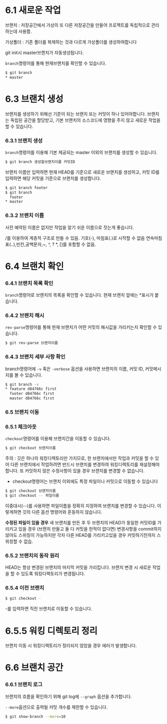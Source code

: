 # 6.1 새로운 작업

브랜치 : 저장공간에서 가상의 또 다른 저장공간을 만들어 프로젝트를 독립적으로 관리하는데 사용함.

가상폴더 : 기존 폴더를 복제하는 것과 다르게 가상폴더를 생성하여합니다

git init시 master브랜치가 자동생성됩니다.

`branch`명령어를 통해 현재브랜치를 확인할 수 있습니다.

```sh
$ git branch
* master
```

# 6.3 브랜치 생성

브랜치를 생성하기 위해선 기준이 되는 브랜치 또는 커밋이 하나 있어야합니다.
브랜치는 독립된 공간을 할당받고, 기본 브랜치의 소스코드에 영향을 주지 않고 새로운 작업을 할 수 있습니다.

### 6.3.1 브랜치 생성
`branch`명령어를 이용해 기본 제공되는 master 이외의 브랜치를 생성할 수 있습니다.

```sh
$ git branch 생성할브랜치이름 커밋ID
```
브랜치 이름만 입력하면 현재 HEAD를 기준으로 새로운 브랜치를 생성하고, 커밋 ID를 입력하면 해당 커밋을 기준으로 브랜치를 생성합니다.

```sh
$ git branch footer
$ git branch
  footer 
* master
```

### 6.3.2 브랜치 이름
사전 예약된 이름은 없지만 작업을 알기 쉬운 이름으로 짓는게 좋습니다.

/를 이용하여 계층적 구조로 만들 수 있음.
기호\(-\), 마침표\(.\)로 시작할 수 없음
연속마침표\(..\),빈칸,공백문자,\~, \^, \? \*, \[\]를 포함할 수 없음.

# 6.4 브랜치 확인

### 6.4.1 브랜치 목록 확인 

`branch`명령어로 브랜치의 목록을 확인할 수 있습니다.
현재 브랜치 앞에는 \*표시가 붙습니다.

### 6.4.2 브랜치 해시
`rev-parse`명령어를 통해 현재 브랜치가 어떤 커밋의 해시값을 가리키는지 확인할 수 있습니다.

```sh
$ git rev-parse 브랜치이름
```

### 6.4.3 브랜치 세부 사항 확인

branch명령어에 `-v` 혹은 `-verbose` 옵션을 사용하면 브랜치의 이름, 커밋 ID, 커밋메시지를 볼 수 있습니다.

```sh
$ git branch -v
* feature d84766c first
  footer d84766c first
  master d84766c first
```

### 6.5 브랜치 이동

### 6.5.1 체크아웃

`checkout`명령어를 이용해 브랜치간을 이동할 수 있습니다.

```sh
$ git checkout 브랜치이름
```

주의 : 깃은 하나의 워킹디렉토리만 가지므로,
한 브랜치에서만 작업과 커밋을 할 수 있어 다른 브랜치에서 작업하려면 반드시 브랜치를 변경하여 워킹디렉토리를 재설정해야합니다.
또 커밋하지 않은 수정사항이 있을 경우 브랜치를 변경할 수 없습니다.

- checkout명령어는 브랜치 이외에도 특정 파일이나 커밋으로 이동할 수 있습니다

```sh
$ git checkout 브랜치이름
$ git checkout -- 파일이름 
```

이중대시\(--\)를 사용하면 파일이름을 정확히 지정하여 브랜치를 변경할 수 있습니다. 이렇게하면 깃의 다른 옵션 명령어와 혼동하지 않습니다.

**수정된 파일이 있을 경우**
새 브랜치를 만든 후 두 브랜치의 HEAD가 동일한 커밋ID를 가리키고 있을 경우
(브랜치 만들고 둘 다 커밋을 한적이 없다면)
변경사항을 commit하지 않아도 스위칭이 가능하지만
각자 다른 HEAD를 가리키고있을 경우 커밋하기전까지
스위칭할 수 없습.

### 6.5.2 브랜치의 동작 원리

HEAD는 항상 변경된 브랜치의 마지막 커밋을 가리킵니다.
브랜치 변경 시 새로운 작업을 할 수 있도록 워킹디렉토리가 변경됩니다.

### 6.5.4 이전 브랜치

```sh
$ git checkout -
```
\-를 입력하면 직전 브랜치로 이동할 수 있습니다.

# 6.5.5 워킹 디렉토리 정리

브랜치 이동 시 워킹디렉토리가 정리되지 않았을 경우 에러가 발생합니다.

# 6.6 브랜치 공간

### 6.6.1 브랜치 로그

브랜치의 흐름을 확인하기 위해
git log에 `--graph` 옵션을 추가합니다.

`--more`옵션으로 출력될 커밋 개수를 제한할 수 있습니다.

```sh
$ git show-branch --more=10
```